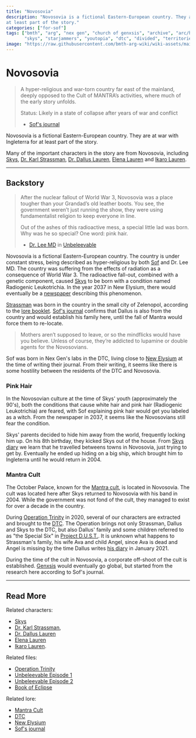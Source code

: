 ```yaml
---
title: "Novosovia"
description: "Novosovia is a fictional Eastern-European country. They are at war with Ingleterra for 
at least part of the story."
categories: ["for-sof"]
tags: ["bmth", "arg", "nex gen", "church of genxsis", "archive", "arc/hive", "mantra", "cult", "novosovia", "october palace",
       "skys", "starjammers", "youtopia", "dtc", "divided", "territories", "columbia", "new elysium"]
image: "https://raw.githubusercontent.com/bmth-arg-wiki/wiki-assets/main/lore/novosovia/novosovia-300x300.png"
---
```


# Novosovia

> A hyper-religious and war-torn country far east of the mainland, deeply opposed to the Cult of MANTRA’s activities,
> where much of the early story unfolds.
>
> Status: Likely in a state of collapse after years of war and conflict
>
> - [Sof's journal](../website/journal.md)

Novosovia is a fictional Eastern-European country. They are at war with Ingleterra for 
at least part of the story.

Many of the important characters in the story are from Novosovia, including 
[Skys](../characters/skys), [Dr. Karl Strassman](../characters/strassman), 
[Dr. Dallus Lauren](../characters/dallus-lauren), [Elena Lauren](../characters/elena-lauren) 
and [Ikaro Lauren](../characters/ren).

***

## Backstory

> After the nuclear fallout of World War 3, Novosovia was a place tougher than your Grandad’s old leather boots. 
> You see, the government weren’t just running the show, they were using fundamentalist religion to keep everyone 
> in line.
> 
> Out of the ashes of this radioactive mess, a special little lad was born. Why was he so special? 
> One word: pink hair.
> 
> - [Dr. Lee MD](../characters/lee-md) in [Unbeleevable](../for-sof/unbeleevable)

Novosovia is a fictional Eastern-European country. The country is under constant stress, being described as 
hyper-religious by both [Sof](../characters/sof) and Dr. Lee MD. The country was suffering from the effects of 
radiation as a consequence of World War 3. The radioactive fall-out, combined with a genetic component, 
caused [Skys](../characters/skys) to be born with a condition named Radiogenic Leukotrichia. In the year 2037 
in New Elysium, there would eventually be a [newspaper](../for-sof/thesciencestudy) describing this phenomenon.

[Strassman](../characters/strassman) was born in the country in the small city of Zelenopol, according to the 
[lore booklet](booklet). [Sof's journal](../website/journal.md) confirms that Dallus is also from
the country and would establish his family here, until the fall of Mantra would force them to re-locate.

> Mothers aren’t supposed to leave, or so the mindflicks would have you believe. Unless of course, they’re
> addicted to lupamine or double agents for the Novosovians.

Sof was born in Nex Gen's labs in the DTC, living close to [New Elysium](new-elysium) at the time of
writing their journal. From their writing, it seems like there is some hostility between the
residents of the DTC and Novosovia.

### Pink Hair

In the Novosovian culture at the time of Skys' youth (approximately the 90's), both the conditions that cause
white hair and pink hair (Radiogenic Leukotrichia) are feared, with Sof explaining pink hair would get you labeled
as a witch. From the newspaper in 2037, it seems like the Novosovians still fear the condition.

Skys' parents decided to hide him away from the world, frequently locking him up. On his 8th birthday, they kicked 
Skys out of the house. From [Skys diary](../for-sof/skys-diary) we learn that he travelled betweens towns in Novosovia, 
just trying to get by. Eventually he ended up hiding on a big ship, which brought him to Ingleterra until he would 
return in 2004.

### Mantra Cult

The October Palace, known for the [Mantra cult](mantra), is located in Novosovia. The cult was located here 
after Skys returned to Novosovia with his band in 2004. While the government was not fond of the cult, they managed 
to exist for over a decade in the country.

During [Operation Trinity](../for-sof/trinity_document) in 2020, several of our characters are extracted and brought 
to the [DTC](../lore/dtc). The Operation brings not only Strassman, Dallus and Skys to the DTC, but also Dallus' family 
and some children referred to as "the Special Six" in [Project D.U.S.T.](../for-sof/project_dust). It is unknown what 
happens to Strassman's family, his wife Ava and child Angel, since Ava is dead and Angel is missing by the time 
Dallus writes [his diary](../for-sof/dallus-diary) in January 2021.

During the time of the cult in Novosovia, a corporate off-shoot of the cult is established. [Genxsis](../lore/church) 
would eventually go global, but started from the research here according to Sof's journal.

***

## Read More

Related characters:

- [Skys](../characters/skys)
- [Dr. Karl Strassman](../characters/strassman),
- [Dr. Dallus Lauren](../characters/dallus-lauren)
- [Elena Lauren](../characters/elena-lauren)
- [Ikaro Lauren](../characters/ren).

Related files:

- [Operation Trinity](../for-sof/trinity_document)
- [Unbeleevable Episode 1](../for-sof/unbeleevable)
- [Unbeleevable Episode 2](../for-sof/unbeleevable2)
- [Book of Eclipse](../for-sof/book-of-eclipse)

Related lore:

- [Mantra Cult](mantra)
- [DTC](dtc)
- [New Elysium](new-elysium)
- [Sof's journal](../website/journal.md)

